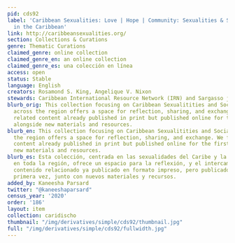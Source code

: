 ```yaml
---
pid: cds92
label: 'Caribbean Sexualities: Love | Hope | Community: Sexualities & Social Justice
  in the Caribbean'
link: http://caribbeansexualities.org/
section: Collections & Curations
genre: Thematic Curations
claimed_genre: online collection
claimed_genre_en: an online collection
claimed_genre_es: una colección en línea
access: open
status: Stable
language: English
creators: Rosamond S. King, Angelique V. Nixon
stewards: Caribbean International Resource Network (IRN) and Sargasso journal
blurb_orig: This collection focusing on Caribbean Sexualitities and Social Justice
  across the region offers a space for reflection, sharing, and exchange. We feature
  related content already published in print but published online for the first time,
  alongside new materials and resources.
blurb_en: This collection focusing on Caribbean Sexualitities and Social Justice across
  the region offers a space for reflection, sharing, and exchange. We feature related
  content already published in print but published online for the first time, alongside
  new materials and resources.
blurb_es: Esta colección, centrada en las sexualidades del Caribe y la justicia social
  en toda la región, ofrece un espacio para la reflexión, y el intercambio. Presentamos
  contenido relacionado ya publicado en formato impreso, pero publicado en línea por
  primera vez, junto con nuevos materiales y recursos.
added_by: Kaneesha Parsard
twitter: "@kaneeshaparsard"
census_year: '2020'
order: '186'
layout: item
collection: caridischo
thumbnail: "/img/derivatives/simple/cds92/thumbnail.jpg"
full: "/img/derivatives/simple/cds92/fullwidth.jpg"
---
```

